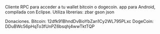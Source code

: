 Cliente RPC para acceder a tu wallet bitcoin o dogecoin.
app para Android, compilada con Eclipse.
Utiliza librerias:
zbar
gson
json

Donaciones.
Bitcoin:  12dfk91BhndDvBioYbZan1Cy2WL795PLxc
DogeCoin: DDuBWc56pHqTo3fUnPZ6bsqhj4wwTktTQP

